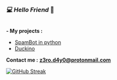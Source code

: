### ***💻 Hello Friend*** 👋
<br>**- My projects :**

- [SpamBot in python ](https://github.com/rootZer0day/SpamBot)
- [Duckino](https://github.com/rootZer0day/Duckino)

**Contact me :**   **z3ro.d4y0@protonmail.com**

[![GitHub Streak](http://github-readme-streak-stats.herokuapp.com?user=rootZer0day&theme=midnight-purple)](https://git.io/streak-stats)
